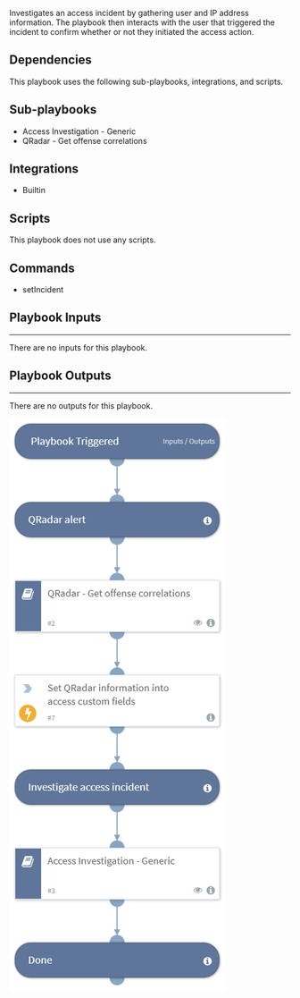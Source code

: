 Investigates an access incident by gathering user and IP address information.
The playbook then interacts with the user that triggered the incident to confirm whether or not they initiated the access action.

## Dependencies
This playbook uses the following sub-playbooks, integrations, and scripts.

## Sub-playbooks
* Access Investigation - Generic
* QRadar - Get offense correlations

## Integrations
* Builtin

## Scripts
This playbook does not use any scripts.

## Commands
* setIncident

## Playbook Inputs
---
There are no inputs for this playbook.

## Playbook Outputs
---
There are no outputs for this playbook.

![Access_Investigation_QRadar](https://github.com/ElazarK/content-docs/blob/master/images/playbooks/Access_Investigation_QRadar.png)
